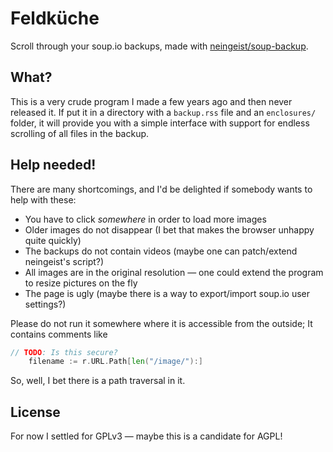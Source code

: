 # Feldküche

Scroll through your soup.io backups, made with [neingeist/soup-backup](https://github.com/neingeist/soup-backup).

## What?

This is a very crude program I made a few years ago and then never released it. If put it in a directory with a `backup.rss` file and an `enclosures/` folder, it will provide you with a simple interface with support for endless scrolling of all files in the backup.

## Help needed!

There are many shortcomings, and I'd be delighted if somebody wants to help with these:

* You have to click *somewhere* in order to load more images
* Older images do not disappear (I bet that makes the browser unhappy quite quickly)
* The backups do not contain videos (maybe one can patch/extend neingeist's script?)
* All images are in the original resolution — one could extend the program to resize pictures on the fly
* The page is ugly (maybe there is a way to export/import soup.io user settings?)


Please do not run it somewhere where it is accessible from the outside; It contains comments like
```go
// TODO: Is this secure?
	filename := r.URL.Path[len("/image/"):]
```
So, well, I bet there is a path traversal in it.

## License

For now I settled for GPLv3 — maybe this is a candidate for AGPL!
